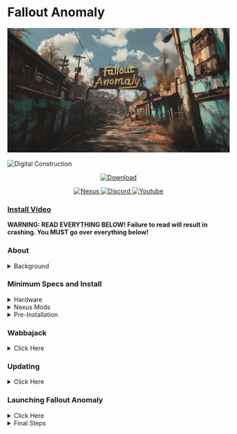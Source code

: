 <a name="falloutanomalymaster"></a>

# Fallout Anomaly

![Fallout Anomaly](https://raw.githubusercontent.com/NomadsReach/Fallout-Anomaly/master/images/74075-1708904095-15055222.png)

![Digital Construction](https://www.fg-a.com/under-construction/digital-construction.gif)

<p align="center">
  <a href="https://github.com/NomadsReach/Fallout-Anomaly">
    <img src="https://img.shields.io/badge/DOWNLOAD-Download%20%E2%9C%93-brightgreen" alt="Download">
  </a>
</p>

<p align="center">
  <a href="https://www.nexusmods.com/fallout4/mods/74075">
    <img src="https://img.shields.io/badge/Nexus-Download-brightgreen" alt="Nexus">
  </a>
  <a href="https://discord.gg/MpaKxpkYw3">
    <img src="https://img.shields.io/badge/Discord-Join-blue" alt="Discord">
  </a>
  <a href="https://www.youtube.com/channel/UCowoMPzQU_WfQcNp6bMj1zg">
    <img src="https://img.shields.io/badge/Youtube-Subscribe-red" alt="Youtube">
  </a>
</p>


### [Install Video](https://www.youtube.com/watch?v=z2EXvKHlHRU) 

**WARNING: READ EVERYTHING BELOW! Failure to read will result in crashing. You MUST go over everything below!**

### **About**
<details>
  <summary>Background</summary>

  - The S.T.A.L.K.E.R. series, developed by Ukrainian game studio GSC Game World, is known for its blend of survival horror, open-world exploration, and atmospheric storytelling. Fallout 4, on the other hand, is renowned for its vast open world and role-playing elements, set in a retro-futuristic post-apocalyptic America.
  
  - Recognizing the opportunity to combine both worlds, we created a modlist blending the bleak world of S.T.A.L.K.E.R. with the sandbox of Fallout 4, offering a unique blend of survival, exploration, and storytelling.
  
  *To put it simply, we plan to combine the two.*

  Find the entire mod list here: [Load Order Library](https://loadorderlibrary.com/lists/fallout-anomaly-049)
</details>

### **Minimum Specs and Install**
<details>
  <summary>Hardware</summary>

- CPU: A modern CPU with at least 6 cores and a clock speed of 3GHz.
- RAM: Aim for 16GB, but 32GB is even better.
- Video Card: At least 4GB of memory, ideally 6GB.
- OS: Windows 10/11 (64-bit).
- Free Disk Space: At least 300GB, preferably on an SSD for optimal performance.
</details>

<details>
  <summary>Nexus Mods</summary>

  ---

  - **While not mandatory, Nexus Premium is strongly advised as it streamlines the mod download and installation process, saving you time. By opting for Nexus Premium, you'll enjoy uncapped download speeds and won't have to manually approve each download. This is a restriction from the Nexus website itself and is not a limitation imposed by Fallout Anomaly.**

  ---

  [![Nexus Premium](https://i.imgur.com/YoGR9F6.png)](https://next.nexusmods.com/premium)

  **Click above to be directed to the Nexus website.**
</details>

<details>
  <summary>Pre-Installation</summary>

- [Microsoft Visual C++ x64 and x86](https://github.com/abbodi1406/vcredist/releases/download/v0.78.0/VisualCppRedist_AIO_x86_x64.exe) - **Must be installed! Open the launcher and let it run through all steps.**
- [NET Framework 4.6.2](https://dotnet.microsoft.com/en-us/download/dotnet-framework/thank-you/net462-web-installer) - **Must be installed!**
- [DirectX Redist (June 2010)](https://www.microsoft.com/en-us/download/details.aspx?id=8109) - **Pick your language, download, and install.**
- [Vanilla Game Folder](https://www.youtube.com/watch?v=zwTJ3jImCiQ&t=1s) - **Please see the video below.**
- [PageFile Setup](https://github.com/NomadsReach/Fallout-Anomaly/blob/master/PageFile.md) - **Please click the blue link for instructions. This step is very important.**

**FAILURE TO INSTALL ALL ABOVE WILL RESULT IN CRASHING**

[![Installation Video](https://img.youtube.com/vi/zwTJ3jImCiQ/0.jpg)](https://www.youtube.com/watch?v=zwTJ3jImCiQ)

---

### **Finally, make sure to uninstall the HD texture pack. It is highly flawed, and we have much better options.**

1. Open Steam
2. Navigate to your Library
3. Right-click on Fallout  
4. Select Properties
5. Go to the DLC tab
6. Uncheck "Fallout 4 - High Resolution Texture Pack"

![Fallout Image](https://github.com/NomadsReach/Test32/assets/144523850/253e48f8-e921-4ead-a813-bc295ca68145)
</details>

### **Wabbajack**
<details>
  <summary>Click Here</summary>
    
**Wabbajack Installation Guide for Fallout Anomaly**

---

To begin, ensure that Wabbajack is installed on your system. It's crucial to install it in a location separate from your typical profile folder to avoid errors. You can download Wabbajack from the following link: [Wabbajack](https://www.wabbajack.org/). For example, you might choose to install it in C:\Wabbajack Install\Wabbajack. Do not install directly at the root of your O.S. drive.

Once Wabbajack is successfully installed, create a new folder dedicated to Fallout Anomaly. For instance, you can create a folder at C:\Mod List Installs\Fallout Anomaly.

The next step involves downloading the mod list. You have two options to accomplish this:

1. **Direct Download:** Visit our Nexus page to download the mod list directly.

2. **Wabbajack GUI:** Alternatively, within the Wabbajack GUI, select Fallout 4, navigate to the "Unofficial" section, and then locate Fallout Anomaly. Click on the play button to initiate the download.

3. After completing either of the above steps, locate the Fallout Anomaly folder you created earlier. This folder will serve as the "Modlist installation location.

4. Click the "Go" button within Wabbajack to begin the download and installation process. Wabbajack will now proceed to install Fallout Anomaly according to the specified mod list.
   
---

**Problems with Wabbajack**

---

There are various scenarios where Wabbajack may encounter errors. Here are some common issues and their solutions:

- **Could not download MOD:** If certain mods fail to download, You can manually download them from their source and place the archived folder in the downloads folder of where your Wabbjack is downloading to. 

- **Mod is not a whitelisted download:** This error can occur when the modlist is updated or the mod link no longer works. Check for updates and wait for a new release if necessary. 

- **Wabbajack could not find my game folder:** Wabbajack will not work with a pirated version of the game. Ensure you own the game on Steam and follow the pre-installation steps accordingly.
</details>

### **Updating**
<details>
  <summary>Click Here</summary>

The Fallout Anomaly team will notify you in advance of any upcoming updates via Discord and Nexus. **Always remember to backup your saves or start a new game after updating.**

During the update process, Wabbajack will delete all files that are not part of the Modlist from the previous update. **This includes any additional mods you have installed on your own. Your saves will be preserved unless there is a specific reason provided to start a new save, which we will communicate to you. The decision to update is entirely up to you and is not mandatory.**

The changelog for each update can be located [here](https://github.com/NomadsReach/Fallout-Anomaly/blob/master/CHANGELOG.md).

Updating is similar to installing. Simply ensure to select the same path and check the "overwrite existing Modlist" button.
</details>

### **Launching Fallout Anomaly**
<details>
<summary>Click Here</summary>

Upon launching Mod Organizer 2 (MO2), you might initially find the interface complex. However, the process has been simplified for ease. In the interface's top right corner, look for the option labeled F4SE and click it to launch the game.

#### **F4SE (Fallout 4 Script Extender)**
F4SE is crucial for the functioning of most Fallout mods and is used specifically to launch Fallout Anomaly.

![F4SE](https://github.com/NomadsReach/Fallout-Anomaly/assets/144523850/9e575f2d-2cc1-4f64-a671-9bbe586d3e4e)

#### **ENB Support**
For ENB support and instructions, please visit [HERE](https://github.com/NomadsReach/Fallout-Anomaly/edit/master/Optional.md).

</details>

<details>
  <summary>Final Steps</summary>

   See [HERE](https://github.com/NomadsReach/Fallout-Anomaly/blob/master/Optional.md) for our optional mods and 21:9 32:9 support. Also includes ENB support.

  See [HERE](https://github.com/NomadsReach/Fallout-Anomaly/blob/master/Performance.md) for extra performance options. (PENDING IMPLEMENTATION 02/2024) 🚧🚧🚧

   See [HERE](https://github.com/NomadsReach/Fallout-Anomaly/blob/master/Known%20Issue.md) for known issues. (PENDING IMPLEMENTATION 02/2024) 🚧🚧🚧

  See [HERE](https://github.com/NomadsReach/Fallout-Anomaly/blob/master/Issue%20Tracker.md) to make a bug report.

   See [HERE](https://github.com/NomadsReach/Fallout-Anomaly/issues/new/choose) to make a mod/feature request.
    
   * Once you're in the game, please navigate through the menus by selecting "Yes" or "No." Allow a few minutes for all scripts to load after this process.
    
  * Once you've completed the above steps, please follow these instructions:
    
       * **Step 1:** Press ESC and access the MCM Settings Manager.
      ![Click here to view Step 1](https://github.com/NomadsReach/Fallout-Anomaly/assets/144523850/eb6ebe41-ab0c-426c-969c-8b89ac1c0fbc)
    
      * **Step 2:** Click on "Apply" on the settings slot called "Fallout Anomaly Settings Manager" Save your game and reload from the save you just created.
    
      ![Step2](https://github.com/NomadsReach/Fallout-Anomaly/blob/master/images/306024184-fe31279d-599b-4e5c-9afe-e78036dc8b90.png)
    
       * **Step 3:** Save your game and then reload it.
    
       * **Step 4:** If your HUD doesn't update, reopen the MCM menu, navigate to FallUI HUD, and apply the S.T.A.L.K.E.R. HUD. Save your settings, reload the game, and enjoy the changes.
        ![Click here to view Step 4](https://github.com/NomadsReach/Fallout-Anomaly/assets/144523850/a55eb271-2113-4349-82be-926aafad343c)
</details>
